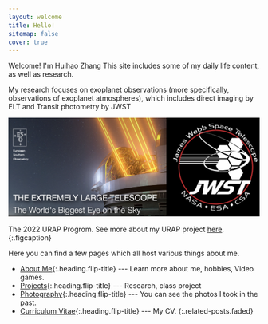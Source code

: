 ```yaml
---
layout: welcome
title: Hello!
sitemap: false
cover: true
---
```


Welcome! I'm Huihao Zhang
This site includes some of my daily life content, as well as research.

My research focuses on exoplanet observations (more specifically, observations of exoplanet atmospheres), which includes direct imaging by ELT and Transit photometry by JWST

![Surp 2021 Cohort](/assets/img/first_main_page.png)

The 2022 URAP Progrom. See more about my URAP project [here](_projects/extinction.md).
{:.figcaption}

Here you can find a few pages which all host various things about me.

* [About Me]{:.heading.flip-title} --- Learn more about me, hobbies, Video games.
* [Projects]{:.heading.flip-title} --- Research, class project
* [Photography]{:.heading.flip-title} --- You can see the photos I took in the past.
* [Curriculum Vitae]{:.heading.flip-title} --- My CV.
{:.related-posts.faded}

[Projects]: projects
[About Me]: about
[Photography]: photography
[Curriculum Vitae]: cv
